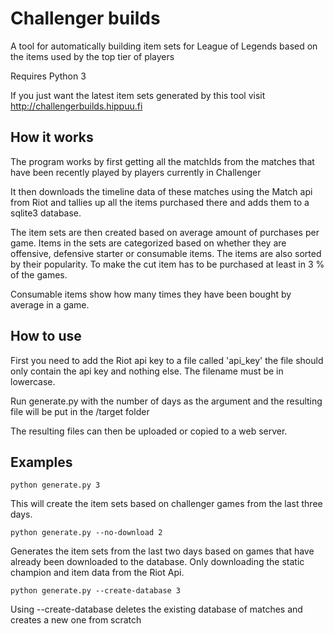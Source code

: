 Challenger builds
=================

A tool for automatically building item sets for League of Legends
based on the items used by the top tier of players

Requires Python 3

If you just want the latest item sets generated by this tool
visit http://challengerbuilds.hippuu.fi

How it works
-----------
The program works by first getting all the matchIds from the matches that
have been recently played by players currently in Challenger

It then downloads the timeline data of these matches using the Match api from
Riot and tallies up all the items purchased there and adds them to a sqlite3
database.

The item sets are then created based on average amount of purchases per game.
Items in the sets are categorized based on whether they are offensive, defensive
starter or consumable items. The items are also sorted by their popularity.
To make the cut item has to be purchased at least in 3 % of the games.

Consumable items show how many times they have been bought by average in a game.

How to use
----------
First you need to add the Riot api key to a file called 'api_key'
the file should only contain the api key and nothing else. The filename must be
in lowercase.

Run generate.py with the number of days as the argument and the
resulting file will be put in the /target folder

The resulting files can then be uploaded or copied to a web server.

Examples
-------
    python generate.py 3

This will create the item sets based on challenger games from the
last three days.

    python generate.py --no-download 2

Generates the item sets from the last two days based on games that have
already been downloaded to the database. Only downloading the static champion
and item data from the Riot Api.

    python generate.py --create-database 3

Using --create-database deletes the existing database of matches and
creates a new one from scratch
